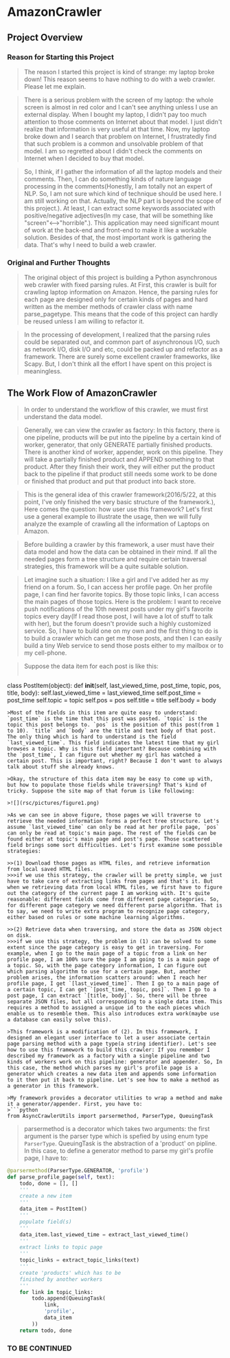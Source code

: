# AmazonCrawler

## Project Overview
### Reason for Starting this Project
>The reason I started this project is kind of strange: my laptop broke down! This reason seems to have nothing to do with a web crawler. Please let me explain. 

>There is a serious problem with the screen of my laptop: the whole screen is almost in red color and I can't see anything unless I use an external display. When I bought my laptop, I didn't pay too much attention to those comments on Internet about that model. I just didn't realize that information is very useful at that time. Now, my laptop broke down and I search that problem on Internet,  I frustratedly find that such problem is a common and unsolvable problem of that model. I am so regretted about I didn't check the comments on Internet when I decided to buy that model. 

>So, I think, if I gather the information of all the laptop models and their comments. Then, I can do something kinds of nature language processing in the comments(Honestly, I am totally not an expert of NLP. So, I am not sure which kind of technique should be used here. I am still working on that. Actually, the NLP part is beyond the scope of this project.). At least, I can extract some keywords associated with positive/negative adjectives(In my case, that will be something like "screen"<-->"horrible".). This application may need significant mount of work at the back-end and front-end to make it like a workable solution. Besides of that, the most important work is gathering the data. That's why I need to build a web crawler.  

### Original and Further Thoughts 
>The original object of this project is building a Python asynchronous web crawler with fixed parsing rules. At First, this crawler is built for crawling laptop information on Amazon. Hence, the parsing rules for each page are designed only for certain kinds of pages and hard written as the member methods of crawler class with name parse_pagetype. This means that the code of this project can hardly be reused unless I am willing to refactor it.

>In the processing of development, I realized that the parsing rules could be separated out, and common part of asynchronous I/O, such as network I/O, disk I/O and etc, could be packed up and refactor as a framework. There are surely some excellent crawler frameworks, like Scapy. But, I don't think all the effort I have spent on this project is meaningless.

## The Work Flow of AmazonCrawler
>In order to understand the workflow of this crawler, we must first understand the data model.

>Generally, we can view the crawler as factory: In this factory, there is one pipeline, products will be put into the pipeline by a certain kind of worker, generator, that only GENERATE partially finished products. There is another kind of worker, appender, work on this pipeline. They will take a partially finished product and APPEND something to that product. After they finish their work, they will either put the product back to the pipeline if that product still needs some work to be done or finished that product and put that product into back store.

>This is the general idea of this crawler framework(2016/5/22, at this point, I've only finished the very basic structure of the framework.), Here comes the question: how user use this framework? Let's first use a general example to illustrate the usage, then we will fully analyze the example of crawling all the information of Laptops on Amazon.

>Before building a crawler by this framework, a user must have their data model and how the data can be obtained in their mind. If all the needed pages form a tree structure and require certain traversal strategies, this framework will be a quite suitable solution. 

>Let imagine such a situation: I like a girl and I've added her as my friend on a forum. So, I can access her profile page. On her profile page, I can find her favorite topics. By those topic links, I can access the main pages of those topics. Here is the problem: I want to receive push notifications of the 10th newest posts under my girl's favorite topics every day(If I read those post, I will have a lot of stuff to talk with her), but the forum doesn't provide such a highly customized service. So, I have to build one on my own and the first thing to do is to build a crawler which can get me those posts, and then I can easily build a tiny Web service to send those posts either to my mailbox or to my cell-phone.

>Suppose the data item for each post is like this: 
>```python
class PostItem(object):
    def __init__(self, last_viewed_time, post_time, topic, pos, title, body):
        self.last_viewed_time = last_viewed_time
        self.post_time = post_time
        self.topic = topic
        self.pos = pos
        self.title = title
        self.body = body
```
>Most of the fields in this item are quite easy to understand: `post_time` is the time that this post was posted. `topic` is the topic this post belongs to. `pos` is the position of this post(from 1 to 10). `title` and `body` are the title and text body of that post. The only thing which is hard to understand is the field `last_viewed_time`. This field indicates the latest time that my girl browses a topic. Why is this field important? Because combining with the `post_time`, I can figure out whether my girl has watched a certain post. This is important, right? Because I don't want to always talk about stuff she already knows. 

>Okay, the structure of this data item may be easy to come up with, but how to populate those fields while traversing? That's kind of tricky. Suppose the site map of that forum is like following:

>![](rsc/pictures/figure1.png)

>As we can see in above figure, those pages we will traverse to retrieve the needed information forms a perfect tree structure. Let's assume `last_viewed_time` can only be read at her profile page, `pos` can only be read at topic's main page. The rest of the fields can be found either at topic's main page and post's page. Those scattered field brings some sort difficulties. Let's first examine some possible strategies: 

>>(1) Download those pages as HTML files, and retrieve information from local saved HTML files.
>>>if we use this strategy, the crawler will be pretty simple, we just have to take care of extracting links from pages and that's it. But when we retrieving data from local HTML files, we first have to figure out the category of the current page I am working with. It's quite reasonable: different fields come from different page categories. So, for different page category we need different parse algorithm. That is to say, we need to write extra program to recognize page category, either based on rules or some machine learning algorithms. 

>>(2) Retrieve data when traversing, and store the data as JSON object on disk.
>>>if we use this strategy, the problem in (1) can be solved to some extent since the page category is easy to get in traversing. For example, when I go to the main page of a topic from a link on her profile page, I am 100% sure the page I am going to is a main page of a topic. So, with the page category information, I can figure out which parsing algorithm to use for a certain page. But, another problem arises, the information scatters around: when I reach her profile page, I get `[last_viewed_time]`. Then I go to a main page of a certain topic, I can get `[post_time, topic, pos]`. Then I go to a post page, I can extract `[title, body]`. So, there will be three separate JSON files, but all corresponding to a single data item. This requires a method to assigned a unique id to the each pieces which enable us to resemble them. This also introduces extra work(maybe use a database can easily solve this). 

>This framework is a modification of (2). In this framework, I designed an elegant user interface to let a user associate certain page parsing method with a page type(a string identifier). Let's see how to use this framework to build this crawler: If you remember I described my framework as a factory with a single pipeline and two kinds of workers work on this pipeline: generator and appender. So, In this case, the method which parses my girl's profile page is a generator which creates a new data item and appends some information to it then put it back to pipeline. Let's see how to make a method as a generator in this framework.

>My framework provides a decorator utilities to wrap a method and make it a generator/appender. First, you have to:
>```python
from AsyncCrawlerUtils import parsermethod, ParserType, QueuingTask
```
>parsermethod is a decorator which takes two arguments: the first argument is the parser type which is spefied by using enum type `ParserType`. QueuingTask is the abstraction of a 'product' on pipline. In this case, to define a generator method to parse my girl's profile page, I have to:
```python
@parsermethod(ParserType.GENERATOR, 'profile')
def parse_profile_page(self, text):
    todo, done = [], []
    '''
    create a new item
    '''
    data_item = PostItem()
    '''
    populate field(s)
    '''
    data_item.last_viewed_time = extract_last_viewed_time()
    '''
    extract links to topic page
    '''
    topic_links = extract_topic_links(text)
    '''
    create 'products' which has to be 
    finished by another workers
    '''
    for link in topic_links:
        todo.append(QueuingTask(
            link,
            'profile',
            data_item
        ))
    return todo, done
```

### TO BE CONTINUED
